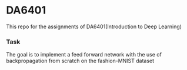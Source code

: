 # DA6401
This repo for the assignments of DA6401(Introduction to Deep Learning) 
### Task
The goal is to implement a feed forward network with the use of backpropagation from scratch on the fashion-MNIST dataset
